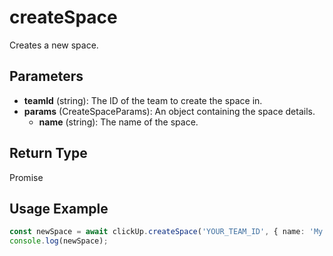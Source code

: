 # createSpace

Creates a new space.

## Parameters

- **teamId** (string): The ID of the team to create the space in.
- **params** (CreateSpaceParams): An object containing the space details.
  - **name** (string): The name of the space.

## Return Type

Promise<SpaceResponse>

## Usage Example

```typescript
const newSpace = await clickUp.createSpace('YOUR_TEAM_ID', { name: 'My New Space' });
console.log(newSpace);
```